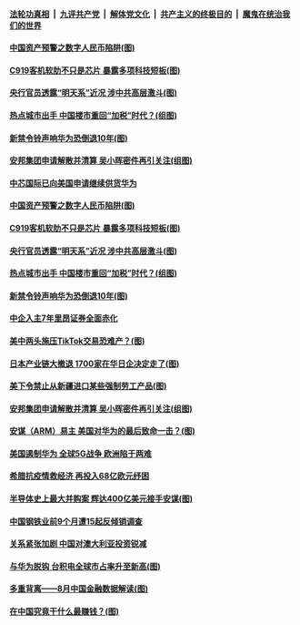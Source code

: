 ####  [法轮功真相](../../../../basic/blob/master/README.md?t=09160002) &nbsp;|&nbsp; [九评共产党](../../../../9ping.md/blob/master/README.md?t=09160002) &nbsp;|&nbsp; [解体党文化](../../../../jtdwh.md/blob/master/README.md?t=09160002)  &nbsp;|&nbsp; [共产主义的终极目的](../../../../gczydzjmd.md/blob/master/README.md?t=09160002) &nbsp;|&nbsp; [魔鬼在统治我们的世界](../../../../mgztzwmdsj.md/blob/master/README.md?t=09160002) 

#### [中国资产预警之数字人民币陷阱(图)](../pages/p5/946208.md?t=09160002) 

#### [C919客机软肋不只是芯片 暴露多项科技短板(图)](../pages/p5/946205.md?t=09160002) 

#### [央行官员透露“明天系”近况 涉中共高层激斗(图)](../pages/p5/946131.md?t=09160002) 

#### [热点城市出手 中国楼市重回“加税”时代？(组图)](../pages/p5/946142.md?t=09160002) 

#### [新禁令铃声响华为恐倒退10年(图)](../pages/p5/946164.md?t=09160002) 

#### [安邦集团申请解散并清算 吴小晖密件再引关注(组图)](../pages/p5/946127.md?t=09160002) 

#### [中芯国际已向美国申请继续供货华为](../pages/p5/946212.md?t=09160002) 

#### [中国资产预警之数字人民币陷阱(图)](../pages/p5/946208.md?t=09160002) 

#### [C919客机软肋不只是芯片 暴露多项科技短板(图)](../pages/p5/946205.md?t=09160002) 

#### [央行官员透露“明天系”近况 涉中共高层激斗(图)](../pages/p5/946131.md?t=09160002) 

#### [热点城市出手 中国楼市重回“加税”时代？(组图)](../pages/p5/946142.md?t=09160002) 

#### [新禁令铃声响华为恐倒退10年(图)](../pages/p5/946164.md?t=09160002) 

#### [中企入主7年里昂证券全面赤化](../pages/p5/946157.md?t=09160002) 

#### [美中两头施压TikTok交易恐难产？(图)](../pages/p5/946153.md?t=09160002) 

#### [日本产业链大撤退 1700家在华日企决定走了(图)](../pages/p5/946141.md?t=09160002) 

#### [美下令禁止从新疆进口某些强制劳工产品(图)](../pages/p5/946149.md?t=09160002) 

#### [安邦集团申请解散并清算 吴小晖密件再引关注(组图)](../pages/p5/946127.md?t=09160002) 

#### [安谋（ARM）易主 美国对华为的最后致命一击？(图)](../pages/p5/946121.md?t=09160002) 

#### [美国遏制华为 全球5G战争 欧洲陷于两难](../pages/p5/946120.md?t=09160002) 

#### [希腊抗疫情救经济 再投入68亿欧元纾困](../pages/p5/946118.md?t=09160002) 

#### [半导体史上最大并购案 辉达400亿美元接手安谋(图)](../pages/p5/946083.md?t=09160002) 

#### [中国钢铁业前9个月遭15起反倾销调查](../pages/p5/946081.md?t=09160002) 

#### [关系紧张加剧 中国对澳大利亚投资锐减](../pages/p5/946080.md?t=09160002) 

#### [与华为脱钩 台积电全球市占率升至新高(图)](../pages/p5/946071.md?t=09160002) 

#### [多重背离——8月中国金融数据解读(图)](../pages/p5/946061.md?t=09160002) 

#### [在中国究竟干什么最赚钱？(图)](../pages/p5/946066.md?t=09160002) 

